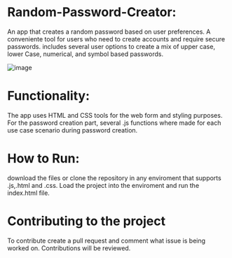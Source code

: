 # Random-Password-Creator:
 An app that creates a random password based on user preferences. A conveniente tool for users who need to create accounts and require secure passwords.  includes several user options to create a mix of upper case, lower Case, numerical, and symbol based passwords.
 
 ![image](https://user-images.githubusercontent.com/79062604/143959461-ad80cf9e-bfc0-4604-ba18-748811a8b456.png)

# Functionality:

The app uses HTML and CSS tools for the web form and styling purposes.  For the password creation part, several .js functions where made for each use case scenario during password creation.

# How to Run:
download the files or clone the repository in any enviroment that supports .js,.html and .css.
Load the project into the enviroment and run the index.html file.

# Contributing to the project
To contribute create a pull request and comment what issue is being worked on.  Contributions will be reviewed.
